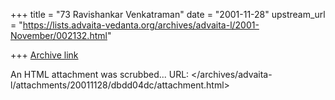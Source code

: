 +++
title = "73 Ravishankar Venkatraman"
date = "2001-11-28"
upstream_url = "https://lists.advaita-vedanta.org/archives/advaita-l/2001-November/002132.html"

+++
[Archive link](https://lists.advaita-vedanta.org/archives/advaita-l/2001-November/002132.html)

An HTML attachment was scrubbed...
URL: </archives/advaita-l/attachments/20011128/dbdd04dc/attachment.html>
